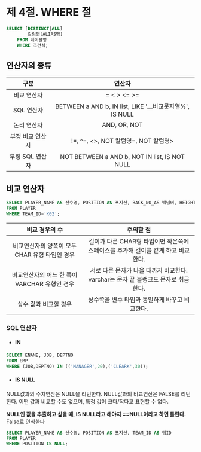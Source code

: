 # 제 4절. WHERE 절
```sql
SELECT [DISTINCT|ALL]
        칼럼명[ALIAS명]
    FROM 테이블명
    WHERE 조건식;
```
## 연산자의 종류
|구분|연산자|
|:--:|:--:|
|비교 연산자|= < > <= >=|
|SQL 연산자|BETWEEN a AND b, IN list, LIKE '__비교문자열%', IS NULL|
|논리 연산자|AND, OR, NOT|
|부정 비교 연산자|!=, ^=, <>, NOT 칼럼명=, NOT 칼럼명>|
|부정 SQL 연산자|NOT BETWEEN a AND b, NOT IN list, IS NOT NULL|

## 비교 연산자
```sql
SELECT PLAYER_NAME AS 선수명, POSITION AS 포지션, BACK_NO_AS 백넘버, HEIGHT AS 키
FROM PLAYER
WHERE TEAM_ID='K02';
```
|비교 경우의 수|주의할 점|
|:--:|:--:|
|비교연산자의 양쪽이 모두 CHAR 유형 타입인 경우|길이가 다른 CHAR형 타입이면 작은쪽에 스페이스를 추가해 길이를 같게 하고 비교한다.|
|비교연산자의 어느 한 쪽이 VARCHAR 유형인 경우|서로 다른 문자가 나올 때까지 비교한다. varchar는 문자 끝 블랭크도 문자로 취급한다.|
|상수 값과 비교할 경우|상수쪽을 변수 타입과 동일하게 바꾸고 비교한다.|

### SQL 연산자
* #### IN
```sql
SELECT ENAME, JOB, DEPTNO
FROM EMP
WHERE (JOB,DEPTNO) IN (('MANAGER',20),('CLEARK',30));
```
* #### IS NULL
NULL값과의 수치연산은 NULL을 리턴한다.
NULL값과의 비교연산은 FALSE를 리턴한다.
어떤 값과 비교할 수도 없으며, 특정 값이 크다/작다고 표현할 수 없다.

**NULL인 값을 추출하고 싶을 때, IS NULL라고 해야지 ==NULL이라고 하면 틀린다.**
False로 인식한다

```sql
SELECT PLAYER_NAME AS 선수명, POSITION AS 포지션, TEAM_ID AS 팀ID
FROM PLAYER
WHERE POSITION IS NULL;
```

